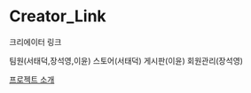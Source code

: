 # Creator_Link
크리에이터 링크

팀원(서태덕,장석영,이윤)
스토어(서태덕)
게시판(이윤)
회원관리(장석영)

[프로젝트 소개](https://yielding-derby-88a.notion.site/CreatorLink-6a448c0a3ba84b958c5c091c0a16b327?pvs=4)
